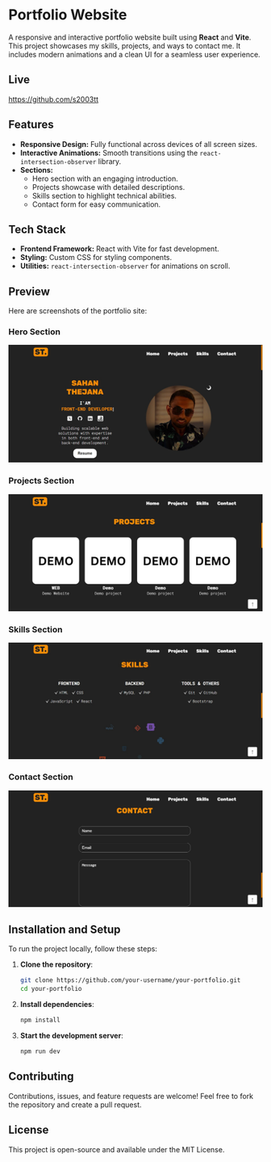 # Portfolio Website

A responsive and interactive portfolio website built using **React** and **Vite**. This project showcases my skills, projects, and ways to contact me. It includes modern animations and a clean UI for a seamless user experience.

## Live
https://github.com/s2003tt

## Features

- **Responsive Design:** Fully functional across devices of all screen sizes.
- **Interactive Animations:** Smooth transitions using the `react-intersection-observer` library.
- **Sections:**
  - Hero section with an engaging introduction.
  - Projects showcase with detailed descriptions.
  - Skills section to highlight technical abilities.
  - Contact form for easy communication.

## Tech Stack

- **Frontend Framework:** React with Vite for fast development.
- **Styling:** Custom CSS for styling components.
- **Utilities:** `react-intersection-observer` for animations on scroll.

## Preview

Here are screenshots of the portfolio site:

### Hero Section
![Hero Section](./src/assets/port1.jpeg)

### Projects Section
![Projects Section](./src/assets/port2.jpeg)

### Skills Section
![Skills Section](./src/assets/port3.jpeg)

### Contact Section
![Contact Section](./src/assets/port4.jpeg)


## Installation and Setup

To run the project locally, follow these steps:

1. **Clone the repository**:
   ```bash
   git clone https://github.com/your-username/your-portfolio.git
   cd your-portfolio

2. **Install dependencies**:
   ```bash
   npm install

3. **Start the development server**:
   ```bash
   npm run dev

## Contributing
Contributions, issues, and feature requests are welcome! Feel free to fork the repository and create a pull request.

## License
This project is open-source and available under the MIT License.